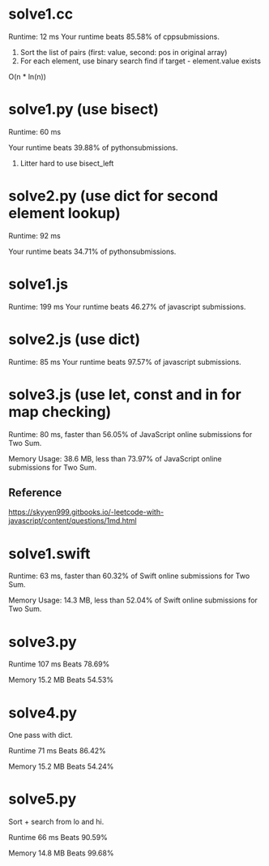 # solve1.cc 

Runtime: 12 ms Your runtime beats 85.58% of cppsubmissions.

1. Sort the list of pairs (first: value, second: pos in original array)
2. For each element, use binary search find if target - element.value exists

O(n * ln(n))

# solve1.py (use bisect)

Runtime: 60 ms

Your runtime beats 39.88% of pythonsubmissions.

1. Litter hard to use bisect_left


# solve2.py (use dict for second element lookup)

Runtime: 92 ms

Your runtime beats 34.71% of pythonsubmissions.

# solve1.js

Runtime: 199 ms Your runtime beats 46.27% of javascript submissions.

# solve2.js (use dict)

Runtime: 85 ms Your runtime beats 97.57% of javascript submissions.

# solve3.js (use let, const and in for map checking)

Runtime: 80 ms, faster than 56.05% of JavaScript online submissions for Two Sum.


Memory Usage: 38.6 MB, less than 73.97% of JavaScript online submissions for Two Sum.


## Reference

https://skyyen999.gitbooks.io/-leetcode-with-javascript/content/questions/1md.html

# solve1.swift 

Runtime: 63 ms, faster than 60.32% of Swift online submissions for Two Sum.

Memory Usage: 14.3 MB, less than 52.04% of Swift online submissions for Two Sum.

# solve3.py

Runtime 107 ms Beats 78.69%

Memory 15.2 MB Beats 54.53%


# solve4.py

One pass with dict.

Runtime 71 ms Beats 86.42%

Memory 15.2 MB Beats 54.24%

# solve5.py

Sort + search from lo and hi.

Runtime 66 ms Beats 90.59%

Memory 14.8 MB Beats 99.68%
